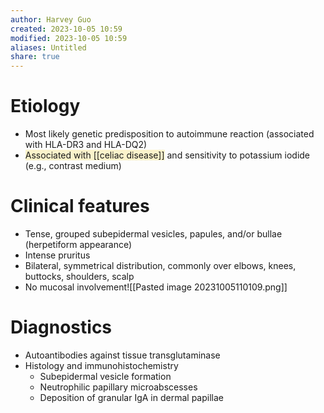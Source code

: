 ```yaml
---
author: Harvey Guo
created: 2023-10-05 10:59
modified: 2023-10-05 10:59
aliases: Untitled
share: true
---
```


# Etiology
- Most likely genetic predisposition to autoimmune reaction (associated with HLA-DR3 and HLA-DQ2)
- <span style="background:rgba(240, 200, 0, 0.2)">Associated with [[celiac disease]]</span> and sensitivity to potassium iodide (e.g., contrast medium)
# Clinical features
- Tense, grouped subepidermal vesicles, papules, and/or bullae (herpetiform appearance) 
- Intense pruritus
- Bilateral, symmetrical distribution, commonly over elbows, knees, buttocks, shoulders, scalp
- No mucosal involvement![[Pasted image 20231005110109.png]]
# Diagnostics
- Autoantibodies against tissue transglutaminase
- Histology and immunohistochemistry
	- Subepidermal vesicle formation
	- Neutrophilic papillary microabscesses
	- Deposition of granular IgA in dermal papillae